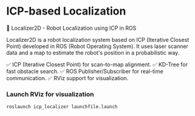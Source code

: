 # ICP-based Localization

📌 Localizer2D - Robot Localization using ICP in ROS

Localizer2D is a robot localization system based on ICP (Iterative Closest Point) developed in ROS (Robot Operating System).
It uses laser scanner data and a map to estimate the robot's position in a probabilistic way.

✅ ICP (Iterative Closest Point) for scan-to-map alignment.
✅ KD-Tree for fast obstacle search.
✅ ROS Publisher/Subscriber for real-time communication.
✅ RViz support for visualization.

### Launch RViz for visualization
```bash
roslaunch icp_localizer launchfile.launch
```

